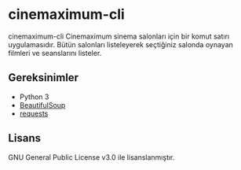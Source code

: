 # cinemaximum-cli

cinemaximum-cli Cinemaximum sinema salonları için bir komut satırı uygulamasıdır. Bütün salonları listeleyerek seçtiğiniz salonda oynayan filmleri ve seanslarını listeler.

## Gereksinimler

* Python 3
* [BeautifulSoup](https://www.crummy.com/software/BeautifulSoup/bs4/doc/)
* [requests](https://github.com/requests/requests)

## Lisans

GNU General Public License v3.0 ile lisanslanmıştır. 
